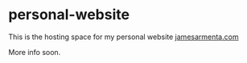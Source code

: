 # personal-website
This is the hosting space for my personal website <a href="http://jamesarmenta.com">jamesarmenta.com </a>

More info soon.
